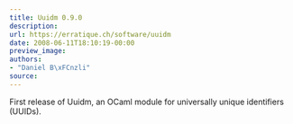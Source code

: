 ```yaml
---
title: Uuidm 0.9.0
description:
url: https://erratique.ch/software/uuidm
date: 2008-06-11T18:10:19-00:00
preview_image:
authors:
- "Daniel B\xFCnzli"
source:
---
```


<p>First release of Uuidm, an OCaml module for universally unique identifiers (<abbr>UUID</abbr>s).</p>
